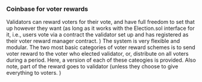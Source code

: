 ### Coinbase for voter rewards

Validators can reward voters for their vote, and have full freedom to set that up however they want (as long as it works with the Election.sol interface for it, i.e., users vote via a contract the validator set up and has registered as their voter reward manager contract. ) The system is very flexible and modular. The two most basic categories of voter reward schemes is to send voter reward to the voter who elected validator, or, distribute on all voters during a period. Here, a version of each of these cateogies is provided. Also note, part of the reward goes to validator (unless they choose to give everything to voters. )
